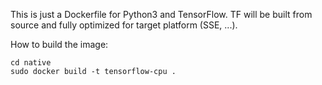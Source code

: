 This is just a Dockerfile for Python3 and TensorFlow. TF will be built from source and fully optimized for target platform (SSE, ...).

How to build the image:
```
cd native
sudo docker build -t tensorflow-cpu .
```